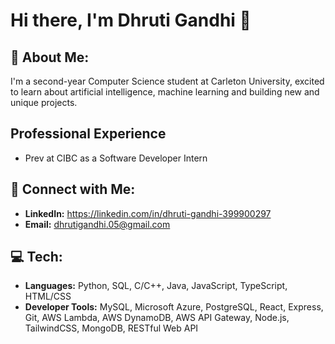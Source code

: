 # Hi there, I'm Dhruti Gandhi 👋

## 💫 About Me:
I'm a second-year Computer Science student at Carleton University, excited to learn about artificial intelligence, machine learning and building new and unique projects.

## Professional Experience
- Prev at CIBC as a Software Developer Intern

## 🔗 Connect with Me:
- **LinkedIn:** https://linkedin.com/in/dhruti-gandhi-399900297
- **Email:** dhrutigandhi.05@gmail.com

## 💻 Tech:
- **Languages:** Python, SQL, C/C++, Java, JavaScript, TypeScript, HTML/CSS
- **Developer Tools:** MySQL, Microsoft Azure, PostgreSQL, React, Express, Git, AWS Lambda, AWS DynamoDB, AWS API Gateway, Node.js, TailwindCSS, MongoDB, RESTful Web API
